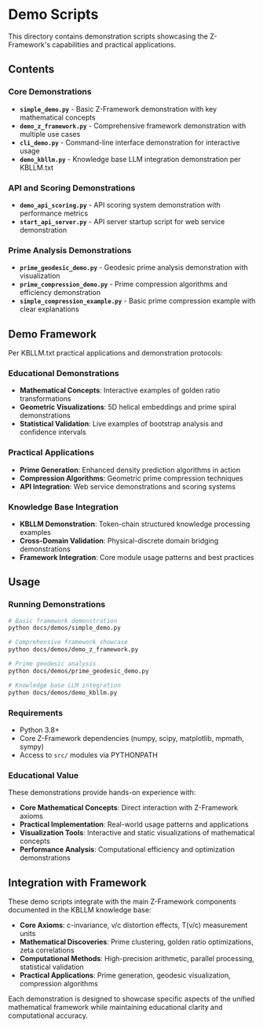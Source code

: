 # Demo Scripts

This directory contains demonstration scripts showcasing the Z-Framework's capabilities and practical applications.

## Contents

### Core Demonstrations
- **`simple_demo.py`** - Basic Z-Framework demonstration with key mathematical concepts
- **`demo_z_framework.py`** - Comprehensive framework demonstration with multiple use cases
- **`cli_demo.py`** - Command-line interface demonstration for interactive usage
- **`demo_kbllm.py`** - Knowledge base LLM integration demonstration per KBLLM.txt

### API and Scoring Demonstrations
- **`demo_api_scoring.py`** - API scoring system demonstration with performance metrics
- **`start_api_server.py`** - API server startup script for web service demonstration

### Prime Analysis Demonstrations
- **`prime_geodesic_demo.py`** - Geodesic prime analysis demonstration with visualization
- **`prime_compression_demo.py`** - Prime compression algorithms and efficiency demonstration
- **`simple_compression_example.py`** - Basic prime compression example with clear explanations

## Demo Framework

Per KBLLM.txt practical applications and demonstration protocols:

### Educational Demonstrations
- **Mathematical Concepts**: Interactive examples of golden ratio transformations
- **Geometric Visualizations**: 5D helical embeddings and prime spiral demonstrations
- **Statistical Validation**: Live examples of bootstrap analysis and confidence intervals

### Practical Applications
- **Prime Generation**: Enhanced density prediction algorithms in action
- **Compression Algorithms**: Geometric prime compression techniques
- **API Integration**: Web service demonstrations and scoring systems

### Knowledge Base Integration
- **KBLLM Demonstration**: Token-chain structured knowledge processing examples
- **Cross-Domain Validation**: Physical-discrete domain bridging demonstrations
- **Framework Integration**: Core module usage patterns and best practices

## Usage

### Running Demonstrations
```bash
# Basic framework demonstration
python docs/demos/simple_demo.py

# Comprehensive framework showcase
python docs/demos/demo_z_framework.py

# Prime geodesic analysis
python docs/demos/prime_geodesic_demo.py

# Knowledge base LLM integration
python docs/demos/demo_kbllm.py
```

### Requirements
- Python 3.8+
- Core Z-Framework dependencies (numpy, scipy, matplotlib, mpmath, sympy)
- Access to `src/` modules via PYTHONPATH

### Educational Value
These demonstrations provide hands-on experience with:
- **Core Mathematical Concepts**: Direct interaction with Z-Framework axioms
- **Practical Implementation**: Real-world usage patterns and applications
- **Visualization Tools**: Interactive and static visualizations of mathematical concepts
- **Performance Analysis**: Computational efficiency and optimization demonstrations

## Integration with Framework

These demo scripts integrate with the main Z-Framework components documented in the KBLLM knowledge base:
- **Core Axioms**: c-invariance, v/c distortion effects, T(v/c) measurement units
- **Mathematical Discoveries**: Prime clustering, golden ratio optimizations, zeta correlations  
- **Computational Methods**: High-precision arithmetic, parallel processing, statistical validation
- **Practical Applications**: Prime generation, geodesic visualization, compression algorithms

Each demonstration is designed to showcase specific aspects of the unified mathematical framework while maintaining educational clarity and computational accuracy.
